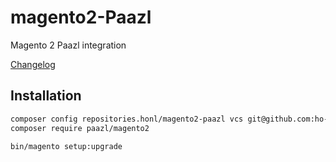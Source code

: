 # magento2-Paazl
Magento 2 Paazl integration

[Changelog](CHANGELOG.md)

## Installation

```BASH
composer config repositories.honl/magento2-paazl vcs git@github.com:ho-nl/magento2-Paazl.git
composer require paazl/magento2

bin/magento setup:upgrade
```
